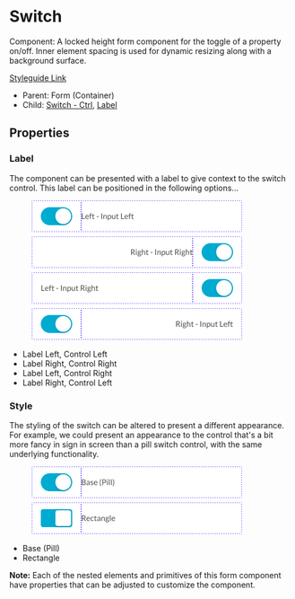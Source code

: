 # Switch

Component: A locked height form component for the toggle of a property on/off. Inner element spacing is used for dynamic resizing along with a background surface.

[Styleguide Link](https://zpl.io/Vq7d5z5)

* Parent: Form (Container)
* Child: [Switch - Ctrl](../../overview/switch/), [Label](../../overview/label.md)

## Properties

### Label

The component can be presented with a label to give context to the switch control. This label can be positioned in the following options...

<figure><img src="../../../.gitbook/assets/Label (5).png" alt=""><figcaption></figcaption></figure>

* Label Left, Control Left
* Label Right, Control Right
* Label Left, Control Right
* Label Right, Control Left

### Style

The styling of the switch can be altered to present a different appearance. For example, we could present an appearance to the control that's a bit more fancy in sign in screen than a pill switch control, with the same underlying functionality.

<figure><img src="../../../.gitbook/assets/Style.png" alt=""><figcaption></figcaption></figure>

* Base (Pill)
* Rectangle

**Note:** Each of the nested elements and primitives of this form component have properties that can be adjusted to customize the component.
